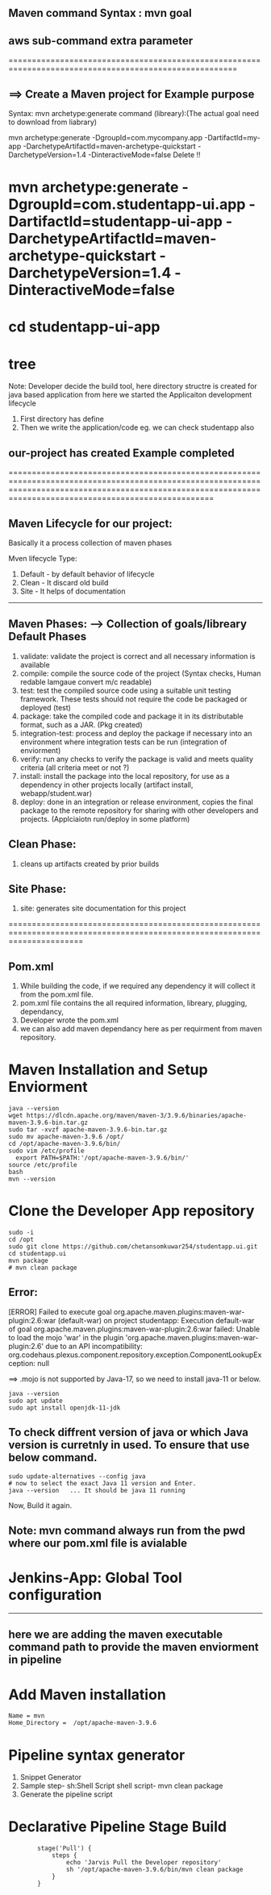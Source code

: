 ## Maven command Syntax : mvn goal <argument>
##                        aws sub-command  extra parameter
=======================================================================================================

==> Create a Maven project for Example purpose
-----------------------------------------------

Syntax: mvn archetype:generate
        command (libreary):(The actual goal need to download from liabrary)

mvn archetype:generate -DgroupId=com.mycompany.app -DartifactId=my-app -DarchetypeArtifactId=maven-archetype-quickstart -DarchetypeVersion=1.4 -DinteractiveMode=false
Delete !!

# mvn archetype:generate -DgroupId=com.studentapp-ui.app -DartifactId=studentapp-ui-app -DarchetypeArtifactId=maven-archetype-quickstart -DarchetypeVersion=1.4 -DinteractiveMode=false
# cd studentapp-ui-app
# tree

Note: Developer decide the build tool, here directory structre is created for java based application from here we started the Applicaiton development lifecycle

1. First directory has define
2. Then we write the application/code
eg. we can check studentapp also

## our-project has created Example completed
==============================================================================================================================================================================================================

Maven Lifecycle for our project:
-----------------------------
Basically it a process collection of maven phases

Mven lifecycle Type:
1. Default - by default behavior of lifecycle
2. Clean - It discard old build
3. Site - It helps of documentation
-------------------------------------------------------

Maven Phases: --> Collection of goals/libreary
Default Phases
------------------------------------------
1. validate: validate the project is correct and all necessary information is available
2. compile: compile the source code of the project (Syntax checks, Human redable lamgaue convert m/c readable)
3. test: test the compiled source code using a suitable unit testing framework. These tests should not require the code be packaged or deployed (test)
4. package: take the compiled code and package it in its distributable format, such as a JAR. (Pkg created)
5. integration-test: process and deploy the package if necessary into an environment where integration tests can be run (integration of enviorment)
6. verify: run any checks to verify the package is valid and meets quality criteria (all criteria meet or not ?)
7. install: install the package into the local repository, for use as a dependency in other projects locally (artifact install, webapp/student.war)
8. deploy: done in an integration or release environment, copies the final package to the remote repository for sharing with other developers and projects. (Applciaiotn run/deploy in some platform)


Clean Phase:
-------------------
1. cleans up artifacts created by prior builds

Site Phase:
-------------------
1. site: generates site documentation for this project

============================================================================================================================

Pom.xml
----------
1. While building the code, if we required any dependency it will collect it from the pom.xml file.
2. pom.xml file contains the all required information, libreary, plugging, dependancy,
3. Developer wrote the pom.xml
4. we can also add maven dependancy here as per requirment from maven repository.

# Maven Installation and Setup Enviorment 

```shell
java --version
wget https://dlcdn.apache.org/maven/maven-3/3.9.6/binaries/apache-maven-3.9.6-bin.tar.gz
sudo tar -xvzf apache-maven-3.9.6-bin.tar.gz
sudo mv apache-maven-3.9.6 /opt/
cd /opt/apache-maven-3.9.6/bin/
sudo vim /etc/profile
  export PATH=$PATH:'/opt/apache-maven-3.9.6/bin/'
source /etc/profile
bash
mvn --version
```
# Clone the Developer App repository

```shell
sudo -i
cd /opt
sudo git clone https://github.com/chetansomkuwar254/studentapp.ui.git
cd studentapp.ui
mvn package
# mvn clean package
```

## Error:
[ERROR] Failed to execute goal org.apache.maven.plugins:maven-war-plugin:2.6:war (default-war)
on project studentapp: Execution default-war of goal org.apache.maven.plugins:maven-war-plugin:2.6:war
failed: Unable to load the mojo 'war' in the plugin 'org.apache.maven.plugins:maven-war-plugin:2.6' 
due to an API incompatibility: org.codehaus.plexus.component.repository.exception.ComponentLookupException: null

==> .mojo is not supported by Java-17, so we need to install java-11 or below.

``` shell 
java --version
sudo apt update
sudo apt install openjdk-11-jdk
```
## To check diffrent version of java or which Java version is curretnly in used. To ensure that use below command.
```shell
sudo update-alternatives --config java
# now to select the exact Java 11 version and Enter.
java --version   ... It should be java 11 running
```
Now, Build it again.


## Note: mvn command always run from the pwd where our pom.xml file is avialable

# Jenkins-App: Global Tool configuration
----------------------------------------
here we are adding the maven executable command path to provide the maven enviorment in pipeline
---------------------------------------
# Add Maven installation
    Name = mvn
    Home_Directory =  /opt/apache-maven-3.9.6

# Pipeline syntax generator
1. Snippet Generator
2. Sample step- sh:Shell Script
   shell script- mvn clean package
3. Generate the pipeline script

# Declarative Pipeline Stage Build

```shell
        stage('Pull') {
            steps {
                echo 'Jarvis Pull the Developer repository'
                sh '/opt/apache-maven-3.9.6/bin/mvn clean package
            }
        }
```